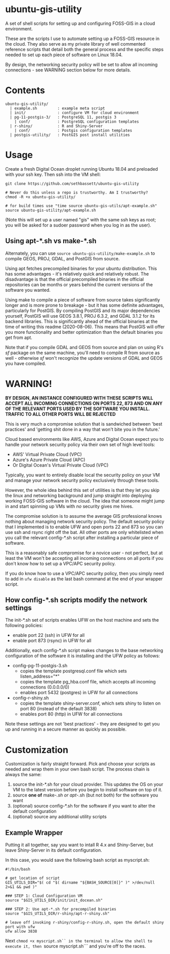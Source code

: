 # ubuntu-gis-utility

A set of shell scripts for setting up and configuring FOSS-GIS in a cloud environment.  
  
These are the scripts I use to automate setting up a FOSS-GIS resource in the cloud. They also serve as my private library of well commented reference scripts that detail both the general process and the specific steps needed to set up each piece of software on Linux 18.04.  

By design, the networking security policy will be set to allow all incoming connections - see WARNING section below for more details.  


# Contents  
```  
ubuntu-gis-utility/  
  | example.sh         : example meta script  
  | init/              : configure VM for cloud environment
  | pg-11-postgis-3/   : PostgreSQL 11, postgis 3
    | conf/            : PostgreSQL configuration templates
  | r-shiny/           : R and Shiny-Server
    | conf/            : Postgis configuration templates
  | postgis-utility/   : PostGIS post install utilities
```  


# Usage  
  
Create a fresh Digital Ocean droplet running Ubuntu 18.04 and preloaded with your ssh key. Then ssh into the VM shell:  
  
```  
git clone https://github.com/sethbassett/ubuntu-gis-utility

# Never do this unless a repo is trustworthy. Am I trustworthy?
chmod -R +x ubuntu-gis-utility/

# for build times use "time source ubuntu-gis-utils/apt-example.sh"
source ubuntu-gis-utility/apt-example.sh
```  

(Note this will set up a user named "gis" with the same ssh keys as root; you will be asked for a sudoer password when you log in as the user).

## Using apt-\*.sh vs make-\*.sh

Alternately, you can use ```source ubuntu-gis-utility/make-example.sh``` to compile GEOS, PROJ, GDAL, and PostGIS from source.  
  
Using apt fetches precompiled binaries for your ubuntu distribution. This has some advantages - it's relatively quick and relatively robust. The disadvantage is that the official precompiled binaries in the official repositories can be months or years behind the current versions of the software you wanted.  

Using make to compile a piece of software from source takes significantly longer and is more prone to breakage - but it has some definite advantages, particularly for PostGIS. By compiling PostGIS and its major dependencies yourself, PostGIS will use GEOS 3.8.1, PROJ 6.3.2, and GDAL 3.1.2 for its backend libraries. This is significantly ahead of the official binaries at the time of writing this readme (2020-08-06). This means that PostGIS will offer you more functionality and better optimization than the default binaries you get from apt.  

Note that if you compile GDAL and GEOS from source and plan on using R's *sf* package on the same machine, you'll need to compile R from source as well - otherwise *sf* won't recognize the update versions of GDAL and GEOS you have compiled.

# WARNING!

**BY DESIGN, AN INSTANCE CONFIGURED WITH THESE SCRIPTS WILL ACCEPT ALL INCOMING CONNECTIONS ON PORTS 22, 873 AND ON ANY OF THE RELEVANT PORTS USED BY THE SOFTWARE YOU INSTALL. TRAFFIC TO ALL OTHER PORTS WILL BE REJECTED**  

This is very much a compromise solution that is sandwiched between 'best practices' and 'getting shit done in a way that won't bite you in the future.'
  
Cloud based environments like AWS, Azure and Digital Ocean expect you to handle your network security policy via their own set of high level tools:  
  + AWS' Virtual Private Cloud (VPC)  
  + Azure's Azure Private Cloud (APC)  
  + Or Digital Ocean's Virtual Private Cloud (VPC)  
  
Typically, you want to entirely disable local the security policy on your VM and manage your network security policy exclusively through these tools.  

However, the whole idea behind this set of utilities is that they let you skip the linux and networking background and jump straight into deploying working FOSS-GIS software in the cloud. The idea that someone might jump in and start spinning up VMs with *no* security gives me hives.  

The compromise solution is to assume the average GIS professional knows nothing about managing network security policy. The default security policy that I implemented is to enable UFW and open ports 22 and 873 so you can use ssh and rsync right off the bat. All other ports are only whitelisted when you call the relevant config-\*.sh script after installing a particular piece of software.  
  
This is a reasonably safe compromise for a novice user - not perfect, but at least the VM won't be accepting all incoming connections on all ports if you don't know how to set up a VPC/APC security policy.  

If you do know how to use a VPC/APC security policy, then you simply need to add in ```ufw disable``` as the last bash command at the end of your wrapper script.  

## How config-\*.sh scripts modify the network settings  

The init-\*.sh set of scripts enables UFW on the host machine and sets the following policies:  
  + enable port 22 (ssh) in UFW for all  
  + enable port 873 (rsync) in UFW for all  
  
Additionally, each config-\*.sh script makes changes to the base networking configuration of the software it is installing and the UFW policy as follows:  
  + config-pg-11-postgis-3.sh  
    + copies the template postgresql.conf file which sets listen_address="*"  
    + copies the template pg_hba.conf file, which accepts all incoming connections (0.0.0.0/0)  
    + enables port 5432 (postgres) in UFW for all connections  
  + config-r-shiny.sh  
    + copies the template shiny-server.conf, which sets shiny to listen on port 80 (instead of the default 3838)  
    + enables port 80 (http) in UFW for all connections  

Note these settings are not 'best practices' - they are designed to get you up and running in a secure manner as quickly as possible. 

# Customization  

Customization is fairly straight forward. Pick and choose your scripts as needed and wrap them in your own bash script. The process chain is always the same:  
  1. source the init-*.sh for your cloud provider. This updates the OS on your VM to the latest version before you begin to install software on top of it.  
  2. source **one of** make-*.sh or apt-*.sh (but not both) for the software you want  
  3. (optional) source config-*.sh for the software if you want to alter the default configuration  
  4. (optional) source any additional utility scripts  

## Example Wrapper  
 
Putting it all together, say you want to intall R 4.x and Shiny-Server, but leave Shiny-Server in its default configuration.  
  
In this case, you would save the following bash script as myscript.sh:  
```  
#!/bin/bash

# get location of script
GIS_UTILS_DIR="$( cd "$( dirname "${BASH_SOURCE[0]}" )" >/dev/null 2>&1 && pwd )"

### STEP 1: Cloud Configuration VM
source "$GIS_UTILS_DIR/init/init_docean.sh"

### STEP 2: Use apt-*.sh for precompiled binaries
source "$GIS_UTILS_DIR/r-shiny/apt-r-shiny.sh"

# leave off invoking r-shiny/config-r-shiny.sh, open the default shiny port with ufw
ufw allow 3838
```

Next ```chmod +x myscript.sh`` in the terminal to allow the shell to execute it, then ```source myscript.sh``` and you're off to the races. 

  

